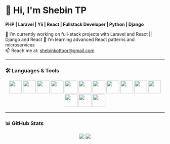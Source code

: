 # 👋 Hi, I'm Shebin TP

**PHP | Laravel | Yii | React | Fullstack Developer | Python | Django**

🔭 I’m currently working on full-stack projects with Laravel and React || Django and React
🌱 I’m learning advanced React patterns and microservices  
📫 Reach me at: shebinkottoor@gmail.com  


---

### 🛠️ Languages & Tools

<p align="center">
  <!-- Backend & Fullstack -->
  <img src="https://cdn.jsdelivr.net/gh/devicons/devicon/icons/php/php-original.svg" width="40"/>
  <img src="https://cdn.worldvectorlogo.com/logos/laravel-2.svg" width="40"/>
  <img src="https://cdn.jsdelivr.net/gh/devicons/devicon/icons/yii/yii-original.svg" width="40"/>
  <img src="https://cdn.jsdelivr.net/gh/devicons/devicon/icons/python/python-original.svg" width="40"/>
  <img src="https://cdn.jsdelivr.net/gh/devicons/devicon/icons/django/django-plain.svg" width="40"/>
  <img src="https://cdn.jsdelivr.net/gh/devicons/devicon/icons/go/go-original-wordmark.svg" width="40"/>

  <!-- Frontend -->
 <img src="https://cdn.jsdelivr.net/gh/devicons/devicon/icons/react/react-original.svg" width="40"/>
  <img src="https://cdn.jsdelivr.net/gh/devicons/devicon/icons/html5/html5-original.svg" width="40"/>
  <img src="https://cdn.jsdelivr.net/gh/devicons/devicon/icons/css3/css3-original.svg" width="40"/>
  <img src="https://cdn.jsdelivr.net/gh/devicons/devicon/icons/javascript/javascript-original.svg" width="40"/>
  <img src="https://cdn.jsdelivr.net/gh/devicons/devicon/icons/bootstrap/bootstrap-original.svg" width="40"/>

  <!-- Databases -->
  <img src="https://cdn.jsdelivr.net/gh/devicons/devicon/icons/mysql/mysql-original.svg" width="40"/>
  <img src="https://cdn.jsdelivr.net/gh/devicons/devicon/icons/postgresql/postgresql-original.svg" width="40"/>

  <!-- Tools -->
  <img src="https://cdn.jsdelivr.net/gh/devicons/devicon/icons/github/github-original.svg" width="40"/>
</p>

---

### 📊 GitHub Stats

<p align="center">
  <img src="https://github-readme-stats.vercel.app/api?username=yourusername&show_icons=true&theme=tokyonight" />
  <img src="https://github-readme-stats.vercel.app/api/top-langs/?username=yourusername&layout=compact&theme=tokyonight" />
</p>
